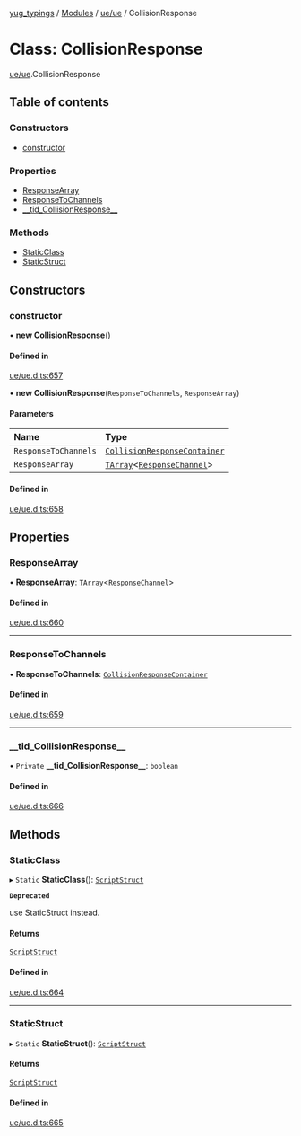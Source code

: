 [yug_typings](../README.md) / [Modules](../modules.md) / [ue/ue](../modules/ue_ue.md) / CollisionResponse

# Class: CollisionResponse

[ue/ue](../modules/ue_ue.md).CollisionResponse

## Table of contents

### Constructors

- [constructor](ue_ue.CollisionResponse.md#constructor)

### Properties

- [ResponseArray](ue_ue.CollisionResponse.md#responsearray)
- [ResponseToChannels](ue_ue.CollisionResponse.md#responsetochannels)
- [\_\_tid\_CollisionResponse\_\_](ue_ue.CollisionResponse.md#__tid_collisionresponse__)

### Methods

- [StaticClass](ue_ue.CollisionResponse.md#staticclass)
- [StaticStruct](ue_ue.CollisionResponse.md#staticstruct)

## Constructors

### constructor

• **new CollisionResponse**()

#### Defined in

[ue/ue.d.ts:657](https://github.com/YugMetaverse/yug_typings/blob/25cad34/ue/ue.d.ts#L657)

• **new CollisionResponse**(`ResponseToChannels`, `ResponseArray`)

#### Parameters

| Name | Type |
| :------ | :------ |
| `ResponseToChannels` | [`CollisionResponseContainer`](ue_ue.CollisionResponseContainer.md) |
| `ResponseArray` | [`TArray`](../interfaces/ue_puerts.TArray.md)<[`ResponseChannel`](ue_ue.ResponseChannel.md)\> |

#### Defined in

[ue/ue.d.ts:658](https://github.com/YugMetaverse/yug_typings/blob/25cad34/ue/ue.d.ts#L658)

## Properties

### ResponseArray

• **ResponseArray**: [`TArray`](../interfaces/ue_puerts.TArray.md)<[`ResponseChannel`](ue_ue.ResponseChannel.md)\>

#### Defined in

[ue/ue.d.ts:660](https://github.com/YugMetaverse/yug_typings/blob/25cad34/ue/ue.d.ts#L660)

___

### ResponseToChannels

• **ResponseToChannels**: [`CollisionResponseContainer`](ue_ue.CollisionResponseContainer.md)

#### Defined in

[ue/ue.d.ts:659](https://github.com/YugMetaverse/yug_typings/blob/25cad34/ue/ue.d.ts#L659)

___

### \_\_tid\_CollisionResponse\_\_

• `Private` **\_\_tid\_CollisionResponse\_\_**: `boolean`

#### Defined in

[ue/ue.d.ts:666](https://github.com/YugMetaverse/yug_typings/blob/25cad34/ue/ue.d.ts#L666)

## Methods

### StaticClass

▸ `Static` **StaticClass**(): [`ScriptStruct`](ue_ue.ScriptStruct.md)

**`Deprecated`**

use StaticStruct instead.

#### Returns

[`ScriptStruct`](ue_ue.ScriptStruct.md)

#### Defined in

[ue/ue.d.ts:664](https://github.com/YugMetaverse/yug_typings/blob/25cad34/ue/ue.d.ts#L664)

___

### StaticStruct

▸ `Static` **StaticStruct**(): [`ScriptStruct`](ue_ue.ScriptStruct.md)

#### Returns

[`ScriptStruct`](ue_ue.ScriptStruct.md)

#### Defined in

[ue/ue.d.ts:665](https://github.com/YugMetaverse/yug_typings/blob/25cad34/ue/ue.d.ts#L665)
